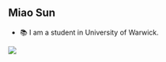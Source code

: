 ## Miao Sun
- :books: I am a student in University of Warwick.

<img src="https://imgur.com/rilHVxA.png"/>
